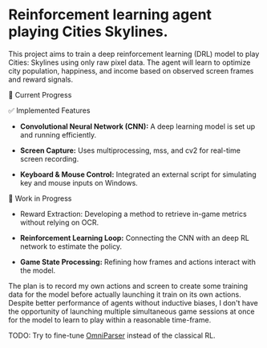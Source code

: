 # Reinforcement learning agent playing Cities Skylines.

This project aims to train a deep reinforcement learning (DRL) model to play Cities: Skylines using only raw pixel data. The agent will learn to optimize city population, happiness, and income based on observed screen frames and reward signals.

🚀 Current Progress

✅ Implemented Features

- **Convolutional Neural Network (CNN):** A deep learning model is set up and running efficiently.

- **Screen Capture:** Uses multiprocessing, mss, and cv2 for real-time screen recording.

- **Keyboard & Mouse Control:** Integrated an external script for simulating key and mouse inputs on Windows.

🔨 Work in Progress

- Reward Extraction: Developing a method to retrieve in-game metrics without relying on OCR.

- **Reinforcement Learning Loop:** Connecting the CNN with an deep RL network to estimate the policy.

- **Game State Processing:** Refining how frames and actions interact with the model.

The plan is to record my own actions and screen to create some training data for the model before actually launching it train on its own actions. Despite better performance of agents without inductive biases, I don't have the opportunity of launching multiple simultaneous game sessions at once for the model to learn to play within a reasonable time-frame. 

TODO: Try to fine-tune [OmniParser](https://huggingface.co/microsoft/OmniParser-v2.0) instead of the classical RL.
